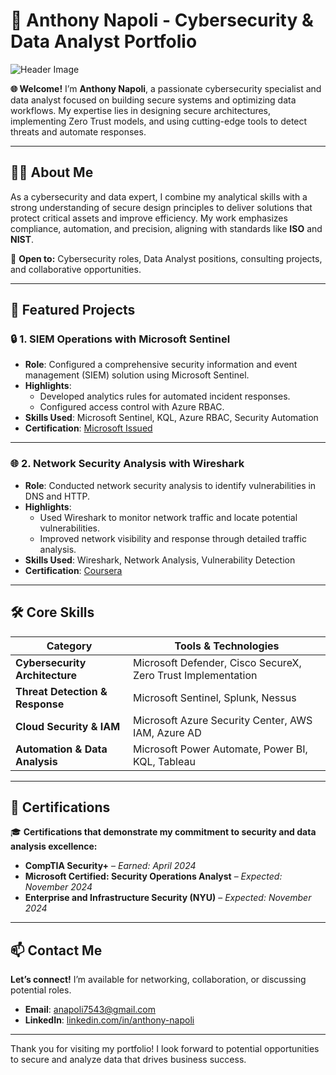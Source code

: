 # 🚀 Anthony Napoli - Cybersecurity & Data Analyst Portfolio

![Header Image](https://via.placeholder.com/1000x300.png?text=Anthony+Napoli+-+Cybersecurity+%26+Data+Analyst+Portfolio)

**🌐 Welcome!** I’m **Anthony Napoli**, a passionate cybersecurity specialist and data analyst focused on building secure systems and optimizing data workflows. My expertise lies in designing secure architectures, implementing Zero Trust models, and using cutting-edge tools to detect threats and automate responses.

---

## 👨‍💻 About Me

As a cybersecurity and data expert, I combine my analytical skills with a strong understanding of secure design principles to deliver solutions that protect critical assets and improve efficiency. My work emphasizes compliance, automation, and precision, aligning with standards like **ISO** and **NIST**.

💼 **Open to:** Cybersecurity roles, Data Analyst positions, consulting projects, and collaborative opportunities.

---

## 📂 Featured Projects

### 🔒 **1. SIEM Operations with Microsoft Sentinel**
- **Role**: Configured a comprehensive security information and event management (SIEM) solution using Microsoft Sentinel.
- **Highlights**:
  - Developed analytics rules for automated incident responses.
  - Configured access control with Azure RBAC.
- **Skills Used**: Microsoft Sentinel, KQL, Azure RBAC, Security Automation
- **Certification**: [Microsoft Issued](https://learn.microsoft.com/api/credentials/share/en-us/AnthonyNapoli-3955/F7BAC1D8DEF1C2C7?sharingId=B9C152BE2B0BF0E1)

---

### 🌐 **2. Network Security Analysis with Wireshark**
- **Role**: Conducted network security analysis to identify vulnerabilities in DNS and HTTP.
- **Highlights**:
  - Used Wireshark to monitor network traffic and locate potential vulnerabilities.
  - Improved network visibility and response through detailed traffic analysis.
- **Skills Used**: Wireshark, Network Analysis, Vulnerability Detection
- **Certification**: [Coursera](https://coursera.org/verify/WJHK5XVFZARY)

---

## 🛠️ Core Skills

| Category                         | Tools & Technologies                                             |
|----------------------------------|------------------------------------------------------------------|
| **Cybersecurity Architecture**   | Microsoft Defender, Cisco SecureX, Zero Trust Implementation     |
| **Threat Detection & Response**  | Microsoft Sentinel, Splunk, Nessus                               |
| **Cloud Security & IAM**         | Microsoft Azure Security Center, AWS IAM, Azure AD              |
| **Automation & Data Analysis**   | Microsoft Power Automate, Power BI, KQL, Tableau                |

---

## 📜 Certifications

🎓 **Certifications that demonstrate my commitment to security and data analysis excellence:**

- **CompTIA Security+** – *Earned: April 2024*
- **Microsoft Certified: Security Operations Analyst** – *Expected: November 2024*
- **Enterprise and Infrastructure Security (NYU)** – *Expected: November 2024*

---

## 📫 Contact Me

**Let’s connect!** I’m available for networking, collaboration, or discussing potential roles.

- **Email**: [anapoli7543@gmail.com](mailto:anapoli7543@gmail.com)
- **LinkedIn**: [linkedin.com/in/anthony-napoli](http://linkedin.com/in/anthony-napoli)

---

Thank you for visiting my portfolio! I look forward to potential opportunities to secure and analyze data that drives business success.
